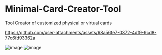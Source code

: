 # Minimal-Card-Creator-Tool
Tool Creator of customized physical or virtual cards

https://github.com/user-attachments/assets/68a56fe7-0372-4df9-9cd8-77c6fd93362a

![image](https://github.com/user-attachments/assets/68f97a94-1c1a-4f20-ad5d-78cf63ee8f0b)
![image](https://github.com/user-attachments/assets/3bac89c6-4f2a-47b0-9990-3cd1b3bc29c3)




